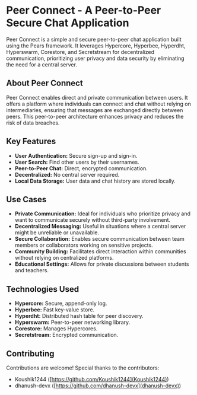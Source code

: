 
# Peer Connect - A Peer-to-Peer Secure Chat Application

Peer Connect is a simple and secure peer-to-peer chat application built using the Pears framework. It leverages Hypercore, Hyperbee, Hyperdht, Hyperswarm, Corestore, and Secretstream for decentralized communication, prioritizing user privacy and data security by eliminating the need for a central server.

## About Peer Connect

Peer Connect enables direct and private communication between users.  It offers a platform where individuals can connect and chat without relying on intermediaries, ensuring that messages are exchanged directly between peers. This peer-to-peer architecture enhances privacy and reduces the risk of data breaches.

## Key Features

* **User Authentication:** Secure sign-up and sign-in.
* **User Search:** Find other users by their usernames.
* **Peer-to-Peer Chat:** Direct, encrypted communication.
* **Decentralized:** No central server required.
* **Local Data Storage:** User data and chat history are stored locally.

## Use Cases

* **Private Communication:** Ideal for individuals who prioritize privacy and want to communicate securely without third-party involvement.
* **Decentralized Messaging:** Useful in situations where a central server might be unreliable or unavailable.
* **Secure Collaboration:** Enables secure communication between team members or collaborators working on sensitive projects.
* **Community Building:** Facilitates direct interaction within communities without relying on centralized platforms.
* **Educational Settings:**  Allows for private discussions between students and teachers.

## Technologies Used

* **Hypercore:** Secure, append-only log.
* **Hyperbee:** Fast key-value store.
* **Hyperdht:** Distributed hash table for peer discovery.
* **Hyperswarm:** Peer-to-peer networking library.
* **Corestore:** Manages Hypercores.
* **Secretstream:** Encrypted communication.

## Contributing

Contributions are welcome! Special thanks to the contributors:

* Koushik1244 ([https://github.com/Koushik1244](Koushik1244))
* dhanush-devx ([https://github.com/dhanush-devx](dhanush-devx))
